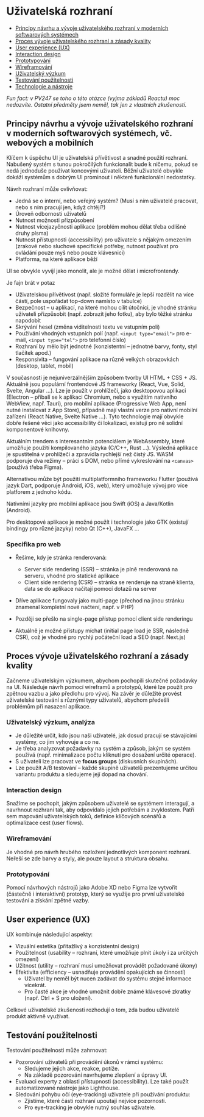 # Uživatelská rozhraní

- [Principy návrhu a vývoje uživatelského rozhraní v moderních softwarových systémech](#principy-návrhu-a-vývoje-uživatelského-rozhraní-v-moderních-softwarových-systémech)
- [Proces vývoje uživatelského rozhraní a zásady kvality](#proces-vývoje-uživatelského-rozhraní-a-zásady-kvality)
- [User experience (UX)](#user-experience-ux)
- [Interaction design](#interaction-design)
- [Prototypování](#prototypování)
- [Wireframování](#wireframování)
- [Uživatelský výzkum](#uživatelský-výzkum)
- [Testování použitelnosti](#testování-použitelnosti)
- [Technologie a nástroje](#technologie-a-nástroje)

*Fun fact: v PV247 se toho o této otázce (vyjma základů Reactu) moc nedozvíte. Ostatní předměty jsem neměl, tak jen z vlastních zkušeností.*

## Principy návrhu a vývoje uživatelského rozhraní v moderních softwarových systémech, vč. webových a mobilních

Klíčem k úspěchu UI je uživatelská přívětivost a snadné použití rozhraní. Nabušený systém s tunou pokročilých funkcionalit bude k ničemu, pokud se nedá jednoduše používat koncovými uživateli. Běžní uživatelé obvykle dokáží systémům s dobrým UI prominout i některé funkcionální nedostatky.

Návrh rozhraní může ovlivňovat:

- Jedná se o interní, nebo veřejný systém? (Musí s ním uživatelé pracovat, nebo s ním pracují jen, když chtějí?)
- Úroveň odbornosti uživatelů
- Nutnost možnosti přizpůsobení
- Nutnost vícejazyčnosti aplikace (problém mohou dělat třeba odlišné druhy písma)
- Nutnost přístupnosti (accessibility) pro uživatele s nějakým omezením (zrakové nebo sluchové specifické potřeby, nutnost používat pro ovládání pouze myš nebo pouze klávesnici)
- Platforma, na které aplikace běží

UI se obvykle vyvíjí jako monolit, ale je možné dělat i microfrontendy.

Je fajn brát v potaz

- Uživatelskou přívětivost (např. složité formuláře je lepší rozdělit na více částí, pole uspořádat top-down namísto v tabulce)
- Bezpečnost – u aplikací, na které mohou cílit útočníci, je vhodné stránku uživateli přizpůsobit (např. zobrazit jeho fotku),  aby bylo těžké stránku napodobit
- Skrývání hesel (změna viditelnosti textu ve vstupním poli)
- Používání vhodných vstupních polí (např. `<input type="email">` pro e-mail, `<input type="tel">` pro telefonní číslo)
- Rozhraní by mělo být jednotné (konzistentní – jednotné barvy, fonty, styl tlačítek apod.)
- Responsivita – fungování aplikace na různě velkých obrazovkách (desktop, tablet, mobil)

V současnosti je nejuniverzálnějším způsobem tvorby UI HTML + CSS + JS. Aktuálně jsou populární frontendové JS frameworky (React, Vue, Solid, Svelte, Angular …). Lze je použít v prohlížeči, jako desktopovou aplikaci (Electron – přibalí se k aplikaci Chromium, nebo s využitím nativního WebView, např. Tauri), pro mobilní aplikace (Progressive Web App, není nutné instalovat z App Store),  případně mají vlastní verze pro nativní mobilní zařízení (React Native, Svelte Native …). Tyto technologie mají obvykle dobře řešené věci jako accessibility či lokalizaci, existují pro ně solidní komponentové knihovny.

Aktuálním trendem s interesantním potenciálem je WebAssembly, které umožňuje použití kompilovaného jazyka (C/C++, Rust …). Výsledná aplikace je spustitelná v prohlížeči a zpravidla rychlejší než čistý JS. WASM podporuje dva režimy – práci s DOM,  nebo přímé vykreslování na `<canvas>` (používá třeba Figma).

Alternativou může být použití multiplatformního frameworku Flutter (používá jazyk Dart, podporuje Android, iOS, web), který umožňuje vývoj pro více platforem z jednoho kódu.

Nativními jazyky pro mobilní aplikace jsou Swift (iOS) a Java/Kotlin (Android).

Pro desktopové aplikace je možné použít i technologie jako GTK (existují bindingy pro různé jazyky) nebo Qt (C++), JavaFX …

### Specifika pro web

- Řešíme, kdy je stránka renderovaná:
  - Server side rendering (SSR) – stránka je plně renderovaná na serveru, vhodné pro statické aplikace
  - Client side rendering (CSR) – stránka se renderuje na straně klienta, data se do aplikace načítají pomocí dotazů na server

- Dříve aplikace fungovaly jako multi-page (přechod na jinou stránku znamenal kompletní nové načtení, např. v PHP)
- Později se přešlo na single-page přístup pomocí client side renderingu
- Aktuálně je možné přístupy míchat (initial page load je SSR, následně CSR), což je vhodné pro rychlý počáteční load a SEO (např. Next.js)

## Proces vývoje uživatelského rozhraní a zásady kvality

Začneme uživatelským výzkumem, abychom pochopili skutečné požadavky na UI. Následuje návrh pomocí wireframů a prototypů, které lze použít pro zpětnou vazbu a jako předlohu pro vývoj. Na závěr je důležité provést uživatelské testování s různými typy uživatelů, abychom předešli problémům při nasazení aplikace.

### Uživatelský výzkum, analýza

- Je důležité určit, kdo jsou naši uživatelé, jak dosud pracují se stávajícími systémy, co jim vyhovuje a co ne.
- Je třeba analyzovat požadavky na systém a způsob, jakým se systém používá (např. minimalizace počtu kliknutí pro dosažení určité operace).
- S uživateli lze pracovat ve **focus groups** (diskusních skupinách).
- Lze použít A/B testování – každé skupině uživatelů prezentujeme určitou variantu produktu a sledujeme její dopad na chování.

### Interaction design

Snažíme se pochopit, jakým způsobem uživatelé se systémem interagují, a navrhnout rozhraní tak, aby odpovídalo jejich potřebám a zvyklostem. Patří sem mapování uživatelských toků, definice klíčových scénářů a optimalizace cest (user flows).

### Wireframování

Je vhodné pro návrh hrubého rozložení jednotlivých komponent rozhraní. Neřeší se zde barvy a styly, ale pouze layout a struktura obsahu.

### Prototypování

Pomocí návrhových nástrojů jako Adobe XD nebo Figma lze vytvořit (částečně i interaktivní) prototyp, který se využije pro první uživatelské testování a získání zpětné vazby.

## User experience (UX)

UX kombinuje následující aspekty:

- Vizuální estetika (přitažlivý a konzistentní design)
- Použitelnost (usability – rozhraní, které umožňuje plnit úkoly i za určitých omezení)
- Užitnost (utility – rozhraní musí umožňovat provádět požadované úkony)
- Efektivita (efficiency – usnadňuje provádění opakujících se činností)
  - Uživatel by neměl být nucen zadávat do systému stejné informace vícekrát.
  - Pro časté akce je vhodné umožnit dobře známé klávesové zkratky (např. Ctrl + S pro uložení).

Celkové uživatelské zkušenosti rozhodují o tom, zda budou uživatelé produkt aktivně využívat.

## Testování použitelnosti

Testování použitelnosti může zahrnovat:

- Pozorování uživatelů při provádění úkonů v rámci systému:
  - Sledujeme jejich akce, reakce, potíže.
  - Na základě pozorování navrhujeme zlepšení a úpravy UI.
- Evaluaci experty z oblasti přístupnosti (accessibility). Lze také použít automatizované nástroje jako Lighthouse.
- Sledování pohybu očí (eye-tracking) uživatele při používání produktu:
  - Zjistíme, které části rozhraní upoutají nejvíce pozornosti.
  - Pro eye-tracking je obvykle nutný souhlas uživatele.
